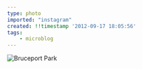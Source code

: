 ```yaml
---
type: photo
imported: "instagram"
created: !!timestamp '2012-09-17 18:05:56'
tags:
    - microblog
---
```

![Bruceport Park](/media/images/photos/2012/09/45c6c555ff1de68e5934d421112bd70f.jpg)

